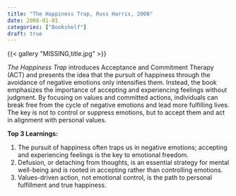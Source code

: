 ```yaml
---
title: "The Happiness Trap, Russ Harris, 2008"
date: 2008-01-01
categories: ["Bookshelf"]
draft: true
---
```


{{< gallery "MISSING,title.jpg" >}}

_The Happiness Trap_ introduces Acceptance and Commitment Therapy (ACT) and presents the idea that the pursuit of happiness through the avoidance of negative emotions only intensifies them. Instead, the book emphasizes the importance of accepting and experiencing feelings without judgment. By focusing on values and committed actions, individuals can break free from the cycle of negative emotions and lead more fulfilling lives. The key is not to control or suppress emotions, but to accept them and act in alignment with personal values.

**Top 3 Learnings:**

1. The pursuit of happiness often traps us in negative emotions; accepting and experiencing feelings is the key to emotional freedom.
2. Defusion, or detaching from thoughts, is an essential strategy for mental well-being and is rooted in accepting rather than controlling emotions.
3. Values-driven action, not emotional control, is the path to personal fulfillment and true happiness.
